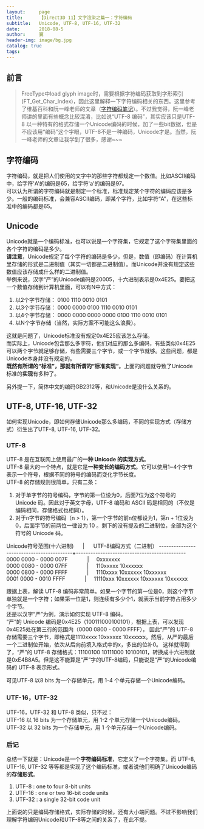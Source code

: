 ```yaml
---
layout:     page
title:      【Direct3D 11】文字渲染之篇一：字符编码
subtitle:   Unicode, UTF-8, UTF-16, UTF-32
date:       2018-08-5
author:     翼
header-img: image/bg.jpg
catalog: true
tags:
---
```

## 前言

>FreeType中load glyph image时，需要根据字符编码获取到字形索引(FT_Get_Char_Index)，因此这里解释一下字符编码相关的东西。这里参考了维基百科和阮一峰老师的文章（[字符编码笔记](http://www.ruanyifeng.com/blog/2007/10/ascii_unicode_and_utf-8.html)）。不过我觉得，阮一峰老师讲的里面有些概念比较混淆，比如说“UTF-8 编码”，其实应该只是UTF-8 以一种特有的格式存储一个Unicode编码的时候，加了一些bit数据，但是不应该用“编码”这个字眼，UTF-8不是一种编码，Unicode才是。当然，阮一峰老师的文章让我学到了很多，感谢~~~

## 字符编码  
字符编码，就是把人们使用的文字中的那些字符都规定一个数值。比如ASCII编码中，给字符'A'的编码是65，给字符'a'的编码是97。  
可以认为所谓的字符编码就是制定一个标准，标准规定某个字符的编码应该是多少。一般的编码标准，会兼容ASCII编码，即某个字符，比如字符“A”，在这些标准中的编码都是65。

## Unicode
Unicode就是一个编码标准，也可以说是一个字符集，它规定了这个字符集里面的各个字符的编码是多少。  
**请注意**，Unicode规定了每个字符的编码是多少，但是，数值（即编码）在计算机里存储的形式是二进制值（其实一切都是二进制值）。而Unicode并没有规定这些数值应该存储成什么样的二进制值。  
举例来说，汉字“严”的Unicode编码是20005，十六进制表示是0x4E25。要把这一个数值存储到计算机里面，可以有N中方式：
1. 以2个字节存储： ‭0100 1110 0010 0101‬
2. 以3个字节存储： 0000 0000 ‭0100 1110 0010 0101‬
3. 以4个字节存储： 0000 0000 0000 0000 ‭0100 1110 0010 0101‬
4. 以N个字节存储（当然，实际方案不可能这么浪费）。

这就是问题了，Unicode标准没有规定0x4E25应该怎么存储。  
而实际上，Unicode包含那么多字符，他们对应的那么多编码，有些类似0x4E25可以两个字节就足够存储，有些需要三个字节，或一个字节就够。这些问题，都是Unicode本身并没有规定的。  
**既然有所谓的“标准”，那就有所谓的“标准实现”**。上面的问题就导致了Unicode标准的**实现**有多种了。

另外提一下，简体中文的编码GB2312等，和Unicode是没什么关系的。

## UTF-8, UTF-16, UTF-32
如何实现Unicode，即如何存储Unicode那么多编码，不同的实现方式（存储方式）衍生出了UTF-8, UTF-16, UTF-32。  

### UTF-8
UTF-8 是在互联网上使用最广的**一种 Unicode 的实现方式**。  
UTF-8 最大的一个特点，就是它是**一种变长的编码方式**。它可以使用1~4个字节表示一个符号，根据不同的符号的编码而变化字节长度。  
UTF-8 的存储规则很简单，只有二条：  
1. 对于单字节的符号编码，字节的第一位设为0，后面7位为这个符号的 Unicode 码。因此对于英文字母，UTF-8 编码和 ASCII 码是相同的（不仅是编码相同，存储格式也相同）。
2. 对于n字节的符号编码（n > 1），第一个字节的前n位都设为1，第n + 1位设为0，后面字节的前两位一律设为 10 。剩下的没有提及的二进制位，全部为这个符号的 Unicode 码。

Unicode符号范围(十六进制)&nbsp;&nbsp;&nbsp;&nbsp;&nbsp;&nbsp;|&nbsp;&nbsp;&nbsp;&nbsp;&nbsp;&nbsp;UTF-8编码方式（二进制）
------------------------------------------+---------------------------------------------  
0000 0000 - 0000 007F    &nbsp;&nbsp;&nbsp;&nbsp;&nbsp;&nbsp; &nbsp;&nbsp;&nbsp;&nbsp; | &nbsp;&nbsp;&nbsp;  0xxxxxxx  
0000 0080 - 0000 07FF    &nbsp;&nbsp;&nbsp;&nbsp;&nbsp;&nbsp; &nbsp;&nbsp;&nbsp;&nbsp; | &nbsp;&nbsp;&nbsp;  110xxxxx 10xxxxxx  
0000 0800 - 0000 FFFF    &nbsp;&nbsp;&nbsp;&nbsp;&nbsp;&nbsp; &nbsp;&nbsp;&nbsp;&nbsp; | &nbsp;&nbsp;&nbsp;  1110xxxx 10xxxxxx 10xxxxxx  
0001 0000 - 0010 FFFF    &nbsp;&nbsp;&nbsp;&nbsp;&nbsp;&nbsp; &nbsp;&nbsp;&nbsp;&nbsp; | &nbsp;&nbsp;&nbsp;  11110xxx 10xxxxxx 10xxxxxx 10xxxxxx  

跟据上表，解读 UTF-8 编码非常简单。如果一个字节的第一位是0，则这个字节单独就是一个字符；如果第一位是1，则连续有多少个1，就表示当前字符占用多少个字节。  
还是以汉字“严”为例，演示如何实现 UTF-8 编码。  
“严”的 Unicode 编码是0x4E25（100111000100101），根据上表，可以发现0x4E25处在第三行的范围内（0000 0800 - 0000 FFFF），
因此“严”的 UTF-8 存储需要三个字节，即格式是1110xxxx 10xxxxxx 10xxxxxx。然后，从严的最后一个二进制位开始，依次从后向前填入格式中的x，多出的位补0。
这样就得到了，“严”的 UTF-8 存储格式：11100100 10111000 10100101，转换成十六进制就是0xE4B8A5。但是这不能算是“严”字的UTF-8编码，只能说是“严”的Unicode编码的 UTF-8 表示形式。  

可见UTF-8 以8 bits 为一个存储单元，用 1-4 个单元存储一个Unicode编码。  

### UTF-16，UTF-32
UTF-16，UTF-32 和 UTF-8 类似，只不过：  
UTF-16 以 16 bits 为一个存储单元，用 1-2 个单元存储一个Unicode编码。  
UTF-32 以 32 bits 为一个存储单元，用 1 个单元存储一个Unicode编码。

### 后记
总结一下就是：Unicode是一个**字符编码标准**，它定义了一个字符集。而 UTF-8, UTF-16, UTF-32 等等都是实现了这个编码标准，或者说他们明确了Unicode编码的**存储形式**。  
1. UTF-8  : one to four 8-bit units
2. UTF-16 : one or two 16-bit code units
3. UTF-32 : a single 32-bit code unit

上面说的只是编码存储格式，实际存储的时候，还有大小端问题。不过不影响我们理解字符编码Unicode和UTF-8等之间的关系了，在此不提。
